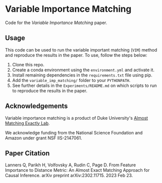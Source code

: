 # Variable Importance Matching
Code for the *Variable Importance Matching* paper.

## Usage
This code can be used to run the variable important matching (`VIM`) method and
reproduce the results in the paper. To use, follow the steps below:
1. Clone this repo.
2. Create a conda environment using the `environment.yml` and activate it.
3. Install remaining dependencies in the `requirements.txt` file using pip.
4. Add the `variable_imp_matching/` folder to your `PYTHONPATH`.
5. See further details in the `Experiments/README.md` on which scripts to run to reproduce the results in the paper.

## Acknowledgements

Variable importance matching is a product of Duke University's [Almost Matching Exactly Lab](https://almost-matching-exactly.github.io/).

We acknowledge funding from the National Science Foundation and Amazon under grant NSF IIS-2147061.

## Paper Citation
Lanners Q, Parikh H, Volfovsky A, Rudin C, Page D. From Feature Importance to Distance Metric: An Almost Exact Matching Approach for Causal Inference. arXiv preprint arXiv:2302.11715. 2023 Feb 23.
